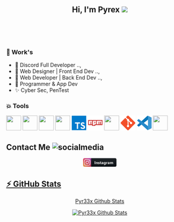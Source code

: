 <div align="center">
<h2>Hi, I'm Pyrex
<img src="https://cdn.discordapp.com/emojis/873867928653676555.png?v=1" width="30">
</h2>
</div>

</br>
</br>
</br>  

### 🥱 Work's
- 🌠 Discord Full Developer  ..,
- 🤍 Web Designer | Front End Dev ..,
- 🧪 Web Developer | Back End Dev ..,
- 🍉 Programmer & App Dev
- ✨ Cyber Sec, PenTest


### 💥 Tools
[<img src='https://i.giphy.com/media/LMt9638dO8dftAjtco/100.webp' width='40' height='40' />](https://python.org/)
[<img src='https://physionet.org/static/images/about/django-logo.svg' width='40' height='40' />](https://djangoproject.com/)
[<img src='https://i.giphy.com/media/ln7z2eWriiQAllfVcn/200.webp' width='40' height='40' />](https://nodejs.org/)
[<img src='https://i.giphy.com/media/eNAsjO55tPbgaor7ma/100w.webp' width='40' height='40' />](https://reactjs.org/)
[<img src='https://raw.githubusercontent.com/devicons/devicon/master/icons/typescript/typescript-original.svg' width='40' height='40' />](https://typescriptlang.org/)
[<img src='https://raw.githubusercontent.com/devicons/devicon/master/icons/npm/npm-original-wordmark.svg' width='40' height='40' />](https://www.npmjs.com/package/master-video)
[<img src='https://www.vectorlogo.zone/logos/js_webpack/js_webpack-icon.svg' width='40' height='40' />](https://webpack.js.org)
[<img src='https://raw.githubusercontent.com/devicons/devicon/master/icons/git/git-original.svg' width='40' height='40' />](https://git-scm.com/)
[<img src='https://raw.githubusercontent.com/devicons/devicon/master/icons/vscode/vscode-original.svg' width='40' height='40' />](https://code.visualstudio.com)
[<img src='https://cdn.discordapp.com/attachments/834526431199100938/886613841717366864/513-5130232_discord-png-icon-transparent-background-discord-logo-transparent-removebg-preview.png' width='40' height='40' />](https://discord.com)

<h2>Contact Me <img width="50" height="28" src="https://cdn.discordapp.com/emojis/881184953029783574.gif?v=1" alt="socialmedia"></h2>

<div align="center">
<a href="https://www.instagram.com/pyr8x/"><img src="https://raw.githubusercontent.com/MikeCodesDotNET/ColoredBadges/master/svg/social/instagram.svg" alt="instagram" width="90">
</div>

## ⚡ GitHub Stats

<div align="center">
  <span>Pyr33x Github Stats</span>
  
[![Pyr33x Github Stats](https://github-readme-stats.vercel.app/api?username=Pyr33x&show_icons=true&title_color=FFF&bg_color=000&icon_color=FFF&border_radius=10&hide_border=true&text_color=00CF91&count_private=true)](https://github.com/Pyr33x)
